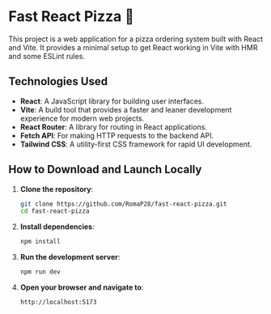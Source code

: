 # Fast React Pizza 🍕

This project is a web application for a pizza ordering system built with React and Vite. It provides a minimal setup to get React working in Vite with HMR and some ESLint rules.

## Technologies Used

- **React**: A JavaScript library for building user interfaces.
- **Vite**: A build tool that provides a faster and leaner development experience for modern web projects.
- **React Router**: A library for routing in React applications.
- **Fetch API**: For making HTTP requests to the backend API.
- **Tailwind CSS**: A utility-first CSS framework for rapid UI development.

## How to Download and Launch Locally
1. **Clone the repository**:
   ```sh
   git clone https://github.com/RomaP28/fast-react-pizza.git
   cd fast-react-pizza

2. **Install dependencies**:
   ```sh
   npm install

3. **Run the development server**:
   ```sh
   npm run dev

4. **Open your browser and navigate to**:
   ```sh
   http://localhost:5173

